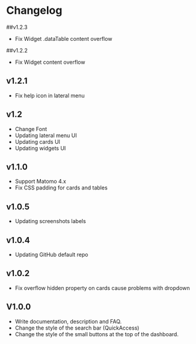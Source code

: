 # Changelog

##v1.2.3
- Fix Widget .dataTable content overflow

##v1.2.2
- Fix Widget content overflow

## v1.2.1
- Fix help icon in lateral menu

## v1.2
- Change Font
- Updating lateral menu UI
- Updating cards UI
- Updating widgets UI

## v1.1.0
- Support Matomo 4.x
- Fix CSS padding for cards and tables

## v1.0.5
- Updating screenshots labels

## v1.0.4
- Updating GitHub default repo

## v1.0.2
- Fix overflow hidden property on cards cause problems with dropdown

## V1.0.0
- Write documentation, description and FAQ.
- Change the style of the search bar (QuickAccess)
- Change the style of the small buttons at the top of the dashboard.
